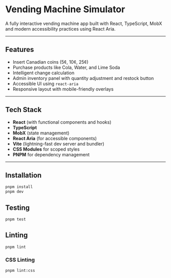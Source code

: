 # Vending Machine Simulator

A fully interactive vending machine app built with React, TypeScript, MobX and modern accessibility practices using React Aria.

---

## Features

- Insert Canadian coins (5¢, 10¢, 25¢)
- Purchase products like Cola, Water, and Lime Soda
- Intelligent change calculation
- Admin inventory panel with quantity adjustment and restock button
- Accessible UI using `react-aria`
- Responsive layout with mobile-friendly overlays

---

## Tech Stack

- **React** (with functional components and hooks)
- **TypeScript**
- **MobX** (state management)
- **React Aria** (for accessible components)
- **Vite** (lightning-fast dev server and bundler)
- **CSS Modules** for scoped styles
- **PNPM** for dependency management

---

## Installation

```bash
pnpm install
pnpm dev
```

## Testing

```bash
pnpm test
```

## Linting

```bash
pnpm lint
```

### CSS Linting

```bash
pnpm lint:css
```
